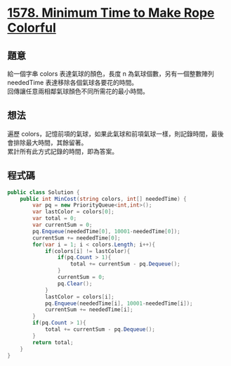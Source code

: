 # [1578. Minimum Time to Make Rope Colorful](https://leetcode.com/problems/minimum-time-to-make-rope-colorful/?envType=daily-question&envId=2023-12-27)

## 題意

給一個字串 colors 表達氣球的顏色，長度 n 為氣球個數，另有一個整數陣列 neededTime 表達移除各個氣球各要花的時間。  
回傳讓任意兩相鄰氣球顏色不同所需花的最小時間。

## 想法

遍歷 colors，記憶前項的氣球，如果此氣球和前項氣球一樣，則記錄時間，最後會排除最大時間，其餘留著。  
累計所有此方式記錄的時間，即為答案。

## 程式碼

```csharp
public class Solution {
    public int MinCost(string colors, int[] neededTime) {
        var pq = new PriorityQueue<int,int>();
        var lastColor = colors[0];
        var total = 0;
        var currentSum = 0;
        pq.Enqueue(neededTime[0], 10001-neededTime[0]);
        currentSum += neededTime[0];
        for(var i = 1; i < colors.Length; i++){
            if(colors[i] != lastColor){
                if(pq.Count > 1){
                    total += currentSum - pq.Dequeue();
                }
                currentSum = 0;
                pq.Clear();
            }
            lastColor = colors[i];
            pq.Enqueue(neededTime[i], 10001-neededTime[i]);
            currentSum += neededTime[i];
        }
        if(pq.Count > 1){
            total += currentSum - pq.Dequeue();
        }
        return total;
    }
}
```
